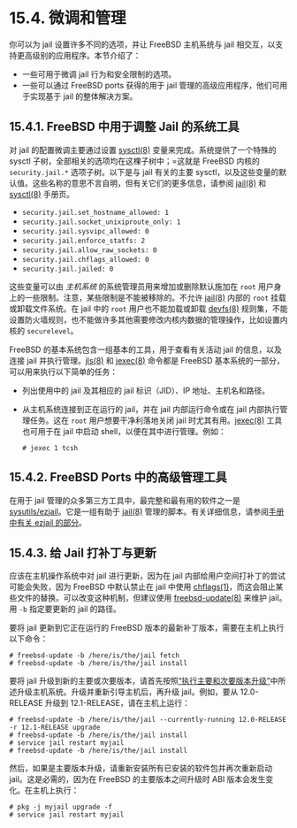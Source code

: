 # 15.4. 微调和管理

你可以为 jail 设置许多不同的选项，并让 FreeBSD 主机系统与 jail 相交互，以支持更高级别的应用程序。本节介绍了：

- 一些可用于微调 jail 行为和安全限制的选项。
- 一些可以通过 FreeBSD ports 获得的用于 jail 管理的高级应用程序，他们可用于实现基于 jail 的整体解决方案。

## 15.4.1. FreeBSD 中用于调整 Jail 的系统工具

对 jail 的配置微调主要通过设置 [sysctl(8)](https://www.freebsd.org/cgi/man.cgi?query=sysctl&sektion=8&format=html) 变量来完成。系统提供了一个特殊的 sysctl 子树，全部相关的选项均在这棵子树中；=这就是 FreeBSD 内核的 `security.jail.*` 选项子树。以下是与 jail 有关的主要 sysctl，以及这些变量的默认值。这些名称的意思不言自明，但有关它们的更多信息，请参阅 [jail(8)](https://www.freebsd.org/cgi/man.cgi?query=jail&sektion=8&format=html) 和 [sysctl(8)](https://www.freebsd.org/cgi/man.cgi?query=sysctl&sektion=8&format=html) 手册页。

- `security.jail.set_hostname_allowed: 1`
- `security.jail.socket_unixiproute_only: 1`
- `security.jail.sysvipc_allowed: 0`
- `security.jail.enforce_statfs: 2`
- `security.jail.allow_raw_sockets: 0`
- `security.jail.chflags_allowed: 0`
- `security.jail.jailed: 0`

这些变量可以由 *主机系统* 的系统管理员用来增加或删除默认施加在 `root` 用户身上的一些限制。注意，某些限制是不能被移除的。不允许 [jail(8)](https://www.freebsd.org/cgi/man.cgi?query=jail&sektion=8&format=html) 内部的 `root` 挂载或卸载文件系统。在 jail 中的 `root` 用户也不能加载或卸载 [devfs(8)](https://www.freebsd.org/cgi/man.cgi?query=devfs&sektion=8&format=html) 规则集，不能设置防火墙规则，也不能做许多其他需要修改内核内数据的管理操作，比如设置内核的 `securelevel`。

FreeBSD 的基本系统包含一组基本的工具，用于查看有关活动 jail 的信息，以及连接 jail 并执行管理。[jls(8)](https://www.freebsd.org/cgi/man.cgi?query=jls&sektion=8&format=html) 和 [jexec(8)](https://www.freebsd.org/cgi/man.cgi?query=jexec&sektion=8&format=html) 命令都是 FreeBSD 基本系统的一部分，可以用来执行以下简单的任务：

- 列出使用中的 jail 及其相应的 jail 标识（JID）、IP 地址、主机名和路径。

- 从主机系统连接到正在运行的 jail，并在 jail 内部运行命令或在 jail 内部执行管理任务。这在 `root` 用户想要干净利落地关闭 jail 时尤其有用。[jexec(8)](https://www.freebsd.org/cgi/man.cgi?query=jexec&sektion=8&format=html) 工具也可用于在 jail 中启动 shell，以便在其中进行管理。例如：

  ```
  # jexec 1 tcsh
  ```

## 15.4.2. FreeBSD Ports 中的高级管理工具

在用于 jail 管理的众多第三方工具中，最完整和最有用的软件之一是 [sysutils/ezjail](https://cgit.freebsd.org/ports/tree/sysutils/ezjail/pkg-descr)。它是一组有助于 [jail(8)](https://www.freebsd.org/cgi/man.cgi?query=jail&sektion=8&format=html) 管理的脚本。有关详细信息，请参阅[手册中有关 ezjail 的部分](https://docs.freebsd.org/en/books/handbook/Jail/#Jail-ezjail)。

## 15.4.3. 给 Jail 打补丁与更新

应该在主机操作系统中对 jail 进行更新，因为在 jail 内部给用户空间打补丁的尝试可能会失败，因为 FreeBSD 中默认禁止在 jail 中使用 [chflags(1)](https://www.freebsd.org/cgi/man.cgi?query=chflags&sektion=1&format=html)，而这会阻止某些文件的替换。可以改变这种机制，但建议使用 [freebsd-update(8)](https://www.freebsd.org/cgi/man.cgi?query=freebsd-update&sektion=8&format=html) 来维护 jail。用 `-b` 指定要更新的 jail 的路径。

要将 jail 更新到它正在运行的 FreeBSD 版本的最新补丁版本，需要在主机上执行以下命令：

```
# freebsd-update -b /here/is/the/jail fetch
# freebsd-update -b /here/is/the/jail install
```

要将 jail 升级到新的主要或次要版本，请首先按照[“执行主要和次要版本升级”](https://docs.freebsd.org/en/books/handbook/cutting-edge/index.html#freebsdupdate-upgrade)中所述升级主机系统。升级并重新引导主机后，再升级 jail。例如，要从 12.0-RELEASE 升级到 12.1-RELEASE，请在主机上运行：

```
# freebsd-update -b /here/is/the/jail --currently-running 12.0-RELEASE -r 12.1-RELEASE upgrade
# freebsd-update -b /here/is/the/jail install
# service jail restart myjail
# freebsd-update -b /here/is/the/jail install
```

然后，如果是主要版本升级，请重新安装所有已安装的软件包并再次重新启动 jail。这是必需的，因为在 FreeBSD 的主要版本之间升级时 ABI 版本会发生变化。在主机上执行：

```
# pkg -j myjail upgrade -f
# service jail restart myjail
```
